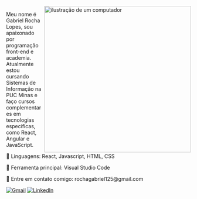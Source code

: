 <img src="https://raw.githubusercontent.com/MicaelliMedeiros/micaellimedeiros/master/image/computer-illustration.png" alt="ilustração de um computador" min-width="400px" max-width="400px" width="400px" align="right">

<p align="left"> 
  Meu nome é Gabriel Rocha Lopes, sou apaixonado por programação front-end e academia.<br> Atualmente estou cursando Sistemas de Informação na PUC Minas e faço cursos complementares em tecnologias específicas, como React, Angular e JavaScript.
</p>

<p align="left">
  🦄 Linguagens: React, Javascript, HTML, CSS
</p>

<p align="left">
  💼 Ferramenta principal: Visual Studio Code
</p>

<p align="left">
  📨 Entre em contato comigo: rochagabriel125@gmail.com
</p>

<p align="left">
  <a href="#" title="Gmail">
  <img src="https://img.shields.io/badge/-Gmail-FF0000?style=flat-square&labelColor=FF0000&logo=gmail&logoColor=white&link=LINK-DO-SEU-GMAIL" alt="Gmail"/></a>
  <a href="#" title="LinkedIn">
  <img src="https://img.shields.io/badge/-Linkedin-0e76a8?style=flat-square&logo=Linkedin&logoColor=white&link=https://www.linkedin.com/in/gabrielrhl/" alt="LinkedIn"/></a>
</p>
